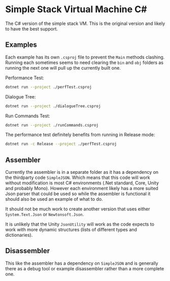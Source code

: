 Simple Stack Virtual Machine C#
=
The C# version of the simple stack VM. This is the original version and likely to have the best support.

Examples
-

Each example has its own `.csproj` file to prevent the `Main` methods clashing. Running each sometimes seems to need clearing the `bin` and `obj` folders as running the next one will pull up the currently built one.

Performance Test:
```sh
dotnet run --project ./perfTest.csproj
```

Dialogue Tree:
```sh
dotnet run --project ./dialogueTree.csproj
```

Run Commands Test:
```sh
dotnet run --project ./runCommands.csproj
```

The performance test definitely benefits from running in Release mode:

```sh
dotnet run -c Release --project ./perfTest.csproj
```

Assembler
-
Currently the assembler is in a separate folder as it has a dependency on the thirdparty code `SimpleJSON`. Which means that this code will work without modification is most C# environments (.Net standard, Core, Unity and probably Mono). However each environment likely has a more suited Json parser that could be used so while the assembler is functional it should also be used an example of what to do.

It should not be much work to create another version that uses either `System.Text.Json` or `Newtonsoft.Json`.

It is unlikely that the Unity `JsonUtility` will work as the code expects to work with more dynamic structures (lists of different types and dictionaries).

Disassembler
-
This like the assembler has a dependency on `SimpleJSON` and is generally there as a debug tool or example disassembler rather than a more complete one.